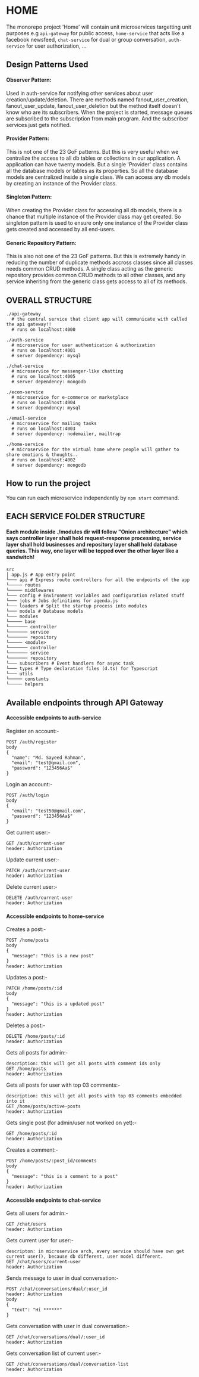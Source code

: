 # HOME

The monorepo project 'Home' will contain unit microservices targetting unit purposes e.g `api-gateway` for public access, `home-service` that acts like a facebook newsfeed, `chat-service` for dual or group conversation, `auth-service` for user authorization, ...

## Design Patterns Used

#### Observer Pattern: 
Used in auth-service for notifying other services about user creation/update/deletion. There are methods named fanout_user_creation, fanout_user_update, fanout_user_deletion but the method itself doesn't know who are its subscribers. When the project is started, message queues are subscribed to the subscription from main program. And the subscriber services just gets notified.

#### Provider Pattern:
This is not one of the 23 GoF patterns. But this is very useful when we centralize the access to all db tables or collections in our application. A application can have twenty models. But a single 'Provider' class contains all the database models or tables as its properties. So all the database models are centralized inside a single class. We can access any db models by creating an instance of the Provider class.

#### Singleton Pattern:
When creating the Provider class for accessing all db models, there is a chance that multiple instance of the Provider class may get created. So singleton pattern is used to ensure only one instance of the Provider class gets created and accessed by all end-users.

#### Generic Repository Pattern:
This is also not one of the 23 GoF patterns. But this is extremely handy in reducing the number of duplicate methods accross classes since all classes needs common CRUD methods. A single class acting as the generic repository provides common CRUD methods to all other classes, and any service inheriting from the generic class gets access to all of its methods.

## OVERALL STRUCTURE

```
./api-gateway
  # the central service that client app will communicate with called the api gateway!!
  # runs on localhost:4000

./auth-service
  # microservice for user authentication & authorization
  # runs on localhost:4001
  # server dependency: mysql

./chat-service
  # microservice for messenger-like chatting
  # runs on localhost:4005
  # server dependency: mongodb

./ecom-service
  # microservice for e-commerce or marketplace
  # runs on localhost:4004
  # server dependency: mysql

./email-service
  # microservice for mailing tasks
  # runs on localhost:4003
  # server dependency: nodemailer, mailtrap

./home-service
  # microservice for the virtual home where people will gather to share emotions & thoughts..
  # runs on localhost:4002
  # server dependency: mongodb
```

## How to run the project

You can run each microservice independently by `npm start` command.

## EACH SERVICE FOLDER STRUCTURE

#### Each module inside ./modules dir will follow "Onion architecture" which says controller layer shall hold request-response processing, service layer shall hold businesses and repository layer shall hold database queries. This way, one layer will be topped over the other layer like a sandwitch!

```
src
│ app.js # App entry point
└─── api # Express route controllers for all the endpoints of the app
└───── routes
└───── middlewares
└─── config # Environment variables and configuration related stuff
└─── jobs # Jobs definitions for agenda.js
└─── loaders # Split the startup process into modules
└─── models # Database models
└─── modules
└───── base
└─────── controller
└─────── service
└─────── repository
└───── <module>
└─────── controller
└─────── service
└─────── repository
└─── subscribers # Event handlers for async task
└─── types # Type declaration files (d.ts) for Typescript
└─── utils
└───── constants
└───── helpers
```

## Available endpoints through API Gateway

#### Accessible endpoints to auth-service

Register an account:-

```
POST /auth/register
body
{
  "name": "Md. Sayeed Rahman",
  "email": "test@gmail.com",
  "password": "123456Aa$"
}
```

Login an account:-

```
POST /auth/login
body
{
  "email": "test50@gmail.com",
  "password": "123456Aa$"
}
```

Get current user:-

```
GET /auth/current-user
header: Authorization
```

Update current user:-

```
PATCH /auth/current-user
header: Authorization
```

Delete current user:-

```
DELETE /auth/current-user
header: Authorization
```

#### Accessible endpoints to home-service

Creates a post:-

```
POST /home/posts
body
{
  "message": "this is a new post"
}
header: Authorization
```

Updates a post:-

```
PATCH /home/posts/:id
body
{
  "message": "this is a updated post"
}
header: Authorization
```

Deletes a post:-

```
DELETE /home/posts/:id
header: Authorization
```


Gets all posts for admin:-

```
description: this will get all posts with comment ids only
GET /home/posts
header: Authorization
```

Gets all posts for user with top 03 comments:-

```
description: this will get all posts with top 03 comments embedded into it
GET /home/posts/active-posts
header: Authorization
```

Gets single post (for admin/user not worked on yet):-

```
GET /home/posts/:id
header: Authorization
```

Creates a comment:-

```
POST /home/posts/:post_id/comments
body
{
  "message": "this is a comment to a post"
}
header: Authorization
```

#### Accessible endpoints to chat-service

Gets all users for admin:-

```
GET /chat/users
header: Authorization
```

Gets current user for user:-

```
descripton: in microservice arch, every service should have own get current user(), because db different, user model different.
GET /chat/users/current-user
header: Authorization
```

Sends message to user in dual conversation:-

```
POST /chat/conversations/dual/:user_id
header: Authorization
body
{
  "text": "Hi ******"
}
```

Gets conversation with user in dual conversation:-

```
GET /chat/conversations/dual/:user_id
header: Authorization
```

Gets conversation list of current user:-

```
GET /chat/conversations/dual/conversation-list
header: Authorization
```
